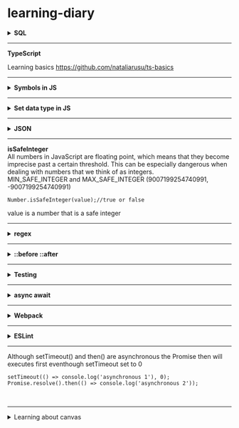 # learning-diary

<details>
<summary><b>SQL</b></summary>


       exec(`CREATE TABLE users (email TEXT, name TEXT)`);
       exec(`INSERT INTO users (email, name) VALUES ('amir@example.com', 'Amir')`);
       exec(`SELECT * FROM users`);
       OR
       exec(`SELECT * FROM users WHERE name = 'Amir'`);

</details>


---
<b>TypeScript</b>

Learning basics https://github.com/nataliarusu/ts-basics

---
<details>
<summary><b>Symbols in JS</b></summary>
<br>
Symbols are a new data type that can be used in object keys.<br>
Two symbols are never equal to each other, even if they have the same description

       Symbol('cat') == Symbol('cat'); // false
       
To use the symbol itself as a key of an object, we can use computed property syntax: {[nameSymbol]: ...}. Then, to access a symbol key, we can do user[nameSymbol].<br>

       const nameSymbol = Symbol('name');
       const user1 = {[nameSymbol]: 'Amir'};
       user1[nameSymbol]; // 'Amir'
       ------------------------
       const nameSymbol = Symbol('name');
       const user2 = { [nameString]: 'Amir',  [nameSymbol]: 'Betty'}; // {name: 'Amir', Symbol(name): 'Betty'}
       [user2['name'], user2[nameSymbol]]; // ['Amir', 'Betty']
       [user.name, user[nameSymbol]]; // ['Amir', 'Betty']
       

</details>

---

<details>
<summary><b>Set data type in JS</b></summary>
<br>
A JavaScript set is a collection, it's ordered, and it contains only unique values. <br>
We provide some initial values to Set's constructor, then <code>.add</code> more values later. We can also ask a set whether it <code>.has</code> a given value.

       const names = new Set(['Amir', 'Betty', 'Cindy']);
       names.has('Amir'); // true

<br>
 JavaScript sets are ordered, they'll always come back in the order that they were inserted.
 
       const names = new Set(['Amir', 'Betty']);
       names.add('Cindy');
       names.has('Cindy');
       
 To get the elements out of the set, we can use the <code>.values</code> method. It returns an iterator and then by converting the iterator into an array with Array.from(someSet)
 
       const names = new Set(['Betty', 'Amir']);
       Array.from(names.values()); // ['Betty', 'Amir']
       names.add('Cindy');
       Array.from(names.values()); // ['Betty', 'Amir', 'Cindy']
       
 Elements can be deleted from a set with the <code>.delete</code> method. And the entire set can be cleared with <code>.clear</code>.
       
       names.delete('Cindy'); //['Betty', 'Amir']
       
Sets have a <code>.size</code> property that returns the number of items in the set.
       
       names.size; //2
       
A set's size reflects the number of unique values that it holds. Duplicates passed to the constructor or added with .add don't contribute to the size.
       
       const names = new Set(['Amir', 'Betty', 'Amir']);
       names.size;// 2
       
An array's .includes method slows down as the array gets larger. Likewise for many other array methods. But sets don't have that problem! A set's .has method is a constant O(1): it always takes the same amount of time regardless of how many elements there are.
       
<details>
       <summary>union, intersection, and difference</summary>
       
       const set1 = new Set([1, 2, 3]);
       const set2 = new Set([2, 3, 4]);

<b>unionSet</b> a set from an array with duplicate values, the duplicates are removed

       const unionSet = new Set([...set1, ...set2]); 
       Array.from(unionSet); // [1, 2, 3, 4]


<b>setIntersection</b> function that returns the intersection of two sets.<br> 
convert set1 into an array, then filter it, checking for whether each element exists in set2<br> 

       function setIntersection (set1, set2){
              return new Set(Array.from(set1).filter(el=>set2.has(el)));
       }
       const intersectionSet = setIntersection(set1, set2); 
       Array.from(intersectionSet); // [2, 3] 
       
       
 
<b>setDifference</b> function that returns the difference of two sets.<br> 
"set difference" means "all items that are in the first set, but aren't in the second set."<br> 

       function setDifference (set1, set2){
              return new Set(Array.from(set1).filter(el=>!set2.has(el)));//! in filter
       }
       const differenceSet = setDifference(set1, set2); 
       Array.from(differenceSet); //[1]



The element 4 is in the second set, but not in the first set. <br> 
When speaking casually, we might say that 4 is part of the "difference" between the two sets. <br> 
But in both math and programming, elements from the second set aren't included in the set difference.<br> 

The operation called "symmetric set difference" means "every element that's in only one of the two sets." If we used symmetric set difference in the example above, we'd get [1, 4].





</details>
       
</details>
<hr>

<details>
<summary><b>JSON</b></summary>
<br>
The stringify method turns a JavaScript object or value into a JSON string. The parse method turns a JSON string back into an object.
       
       JSON.stringify({a: 2}) // '{"a":2}' 
       JSON.parse('{"a":2}') // {a: 2} 
       
By combining the two methods, we can "round-trip" an object to JSON and back, ending up with the same object that we started with.
    
    JSON.parse(JSON.stringify({name: 'Amir'})); // {name: 'Amir'}
       
<code>undefined</code> not allowed in JSON. When we call stringify, any undefineds in the original object will be turned into nulls. If we then parse the resulting JSON, we'll get a null out. 

    JSON.stringify([1, undefined, 2]); // '[1,null,2]'
    JSON.parse(JSON.stringify([1, undefined, 2])); // [1, null, 2]
    
Sometimes, we want an object to specify how it should be serialized to JSON. We can do that by putting a function in its toJSON property. JSON.stringify will automatically call that function and use its result rather than the original object.

    
    const user = {
      name: 'Amir',
      toJSON: () => 'This is Amir!'
    };
    JSON.parse(JSON.stringify(user));
    // 'This is Amir!'
    
The toJSON function isn't responsible for actually converting to JSON; stringify will still do that part. Instead, toJSON returns a new JavaScript value to be serialized in place of the original.

    JSON.parse(JSON.stringify({
        name: 'Amir',
        toJSON: () => ({thisWas: 'Amir'})
        })
    ); // {thisWas: 'Amir'}
    
    
JSON.stringify takes a JavaScript object or value as its argument, and turns it into JSON. We can customize its output by passing a second argument, replacer. <br>
For example, if we pass an array of strings as the replacer, then only keys names in the array will be included in the resulting object.

       JSON.parse(JSON.stringify({age: 36, city: 'Paris', name: 'Amir'},['name', 'city'])); // {name: 'Amir', city: 'Paris'}

The replacer can also be a callback function taking two arguments, key and value. During stringification, our replacer is called with the key and value for each object, array, string, etc.<br>       
The replacer gets a chance to modify every part of the object as it's stringified. 
       
       JSON.stringify({age: 36, name: 'Amir', cat: {name: 'Ms. Fluff'}},
              (key, value) => {console.log(`Key: ${JSON.stringify(key)}, value: ${JSON.stringify(value)}`);
              return value;
              }
       );
       //
       Key: "", value: {"age":36,"name":"Amir","cat":{"name":"Ms. Fluff"}}
       Key: "age", value: 36
       Key: "name", value: "Amir"
       Key: "cat", value: {"name":"Ms. Fluff"}
       Key: "name", value: "Ms. Fluff"
       
 JSON.parse has a similar feature called reviver. As the JSON is decoded, the reviver can replace any value with a new value.
       
       JSON.parse('{"name": "Amir", "age": 36}', 
              (key, value) => {
                     if (key === 'age' && value === 36) {
                            return 'thirty six';
                     } else {
                            return value;
                     }
              }
       ); // {name: 'Amir', age: 'thirty six'}
       
</details>
<hr>
<b>isSafeInteger</b><br>
All numbers in JavaScript are floating point, which means that they become imprecise past a certain threshold. This can be especially dangerous when dealing with numbers that we think of as integers.<br>
MIN_SAFE_INTEGER and MAX_SAFE_INTEGER (9007199254740991, -9007199254740991)

    Number.isSafeInteger(value);//true or false
value is a number that is a safe integer

<hr>
<details>
<summary><b>regex</b></summary>
{8,} means "at least eight characters"<br>

    /^[fho]{3,}$/.test('hoof'); //true, rule at least 3 chars
    
If we need five or fewer characters, we can say .{0,5}<br>

<code>/[hbd-fa]/</code> can be thought of as <code>/(h|b|[d-f]|a)/</code> <br>
Regexes provide a way to match the word boundary <code>\b</code><br>
<code>\b</code> only matches where a word character is next to a non-word character.

    /\bcat\b/.test("Where's the cat's toy?");
    RESULT:
    true
    
    
    /\bcat\b/.test('It was difficult to locate, but');
    RESULT:
    false

The ^ is only special if it's the first character in the set. There, it means "negate this set". But a ^ anywhere else in the set is just another literal character.

    /[^b]/.test('b');//starts with b
    RESULT:
    false
    >
    /[b^]/.test('b');//b|^
    RESULT:
    true

Write a regex that recognizes dogs and cats that are big or fluffy.

    /^(big|fluffy) (cat|dog)$/.test('big dog'); //true
    
? operator matches a character zero or one times, but not more than one. It is useful when part of a string is optional.

    /^(\d{3}-)?\d{3}-\d{4}$/.test('555-555-5555');//true
    
 <code>(\d{3}-)?</code> all before <code>?</code> is optional vs <code>\d{3}-?</code> only <code>-</code> before <code>?</code> is optional

<hr>
<b>Tagged template literals</b><br>
The tag function has access to the text and template values in the string, and can modify or replace the string.<br>

The first argument is an array of the literal strings in the template literal. Literal strings are the parts that are not inside of a <code>${...}</code>. The rest parameter, <code>...values</code>, collects all of the interpolated values into an array. Interpolated values are the parts that are inside of a  <code>${...}</code>.
If the template literal ends in an interpolated value, like `age: ${age}`, JavaScript will insert one more empty string, '', at the end. As a result, strings always has exactly one more element than ...values has.

    function returnsItsArguments(strings, ...values) {
        return {
            strings: strings,
            values: values,
            };
     }
    returnsItsArguments`the numbers ${1} and ${1 + 1}`;
    RESULT:
    {strings: ['the numbers ', ' and ', ''], values: [1, 2]}
https://www.executeprogram.com/courses/modern-javascript/lessons/tagged-template-literals
</details>
<hr>
<details>
<summary><b> ::before ::after </b></summary>
<br>
Do ::before and ::after elements only display if we use position absolute?
- If content: ''; 
    -  We don't need to have absolute positioning. We just need to set display property for the ::before and ::after pseudo-elements
display: block, inline-block, flex... => we need to give it size / shape for pseudo element<br>
 <code>.div-el::before {<br>
            content: '';<br>
            width: 60vw;<br>
            height: 20vh;<br>
            background-color: rgb(98, 0, 255);<br>
            display: block;<br>
        } </code><br> 
Or<br>
position: absolute, fixed...
- If content: 'some text, this prop is not empty'; //if the content of pseudo selectors is not an empty string
    - We don't need to have nor display, nor position, these will be regular display on HTML <br>
    ::before will be rendered before main content of element, ::after will be rendered after main content of element
    
      <code>  .div-el::before {
            content: 'Layer 1';
        } </code> 
        
<i>before => content => after</i>   these are layers of one element and the content will be inserted in this order*/<br>
Note: if pseudo el has position absolute, don't forget to add position: relative; to the element, which has these pseudo selectors.<br>
If no position is provided the pseudo el takes the root el as parent
</details>
<hr>
<details>
<summary><b>Testing</b></summary>

test-helper.js

    function equal(actual, expected, message) {
      if (actual === expected) {
        const defaultMessage = `Expected ${expected} and received ${actual}`;
        console.info("Pass: " + (message || defaultMessage));
      } else {
        const defaultMessage = `Expected ${expected} but received ${actual} instead`;
        console.error("Fail: " + (message || defaultMessage));
      }
    }

    function notEqual(actual, expected, message) {
      if (actual !== expected) {
        const defaultMessage = `${expected} is different to ${actual}`;
        console.info("Pass: " + (message || defaultMessage));
      } else {
        const defaultMessage = `${expected} is the same as ${actual}`;
        console.error("Fail: " + (message || defaultMessage));
      }
    }

    function test(name, testFunction) {
      console.group(name);
      testFunction();
      console.groupEnd(name);
    }

<br>
<b>Unit testing</b> is a methodology where units of code are tested in isolation from the rest of the application. <br>
<b>Integration tests</b>, which can be collaboration tests between two or more units.<br>
<b>Full end-to-end</b> tests of the whole running application with browser interaction.<br> 

There are 3 kind of tools we can use for testing
1. Unit and integration => Test runner (Execute your tests, summarize results), we can use Mocha
2. Unit and integration => Assertion library (Define testing logic, conditions, expectations), we can use Chai
3. End to End => Simulates browser interaction, we can use Puppeteer
Jest library for 1 and 2

</details>
<hr>

<details>
<summary><b>async await</b></summary>
All async functions return promises, even if they don't await. So, the function's return value will automatically be wrapped in a fulfilled promise.

    async function double(n) {
      return n * 2;
    }
    double(5);
     ASYNC RESULT:
    {fulfilled: 10}
    
An async function without any awaits is allowed. All async functions return promises, even if they don't await. So, the function's return value will automatically be wrapped in a fulfilled promise.<br>
<b>Summarize the rules of exceptions in async/await functions:</b><br>

- async functions always return promises.
- await turns rejected promises into exceptions.
- Exceptions inside async functions turn into rejected promises.

Exceptions in async functions: there's an important difference between <i> return somePromise</i> and <i>return await somePromise</i>.<br>
The await translates rejected promises into exceptions. If we directly return the promise, rejections aren't translated into exceptions at all.


    async function fail() {
      try {
        return await Promise.reject(new Error('oh no'));
      } catch (e) {
        return 'caught the error';
      }
    }
    fail();
    ASYNC RESULT:
    {fulfilled: 'caught the error'}

The second example returns the promise directly: return aRejectedPromise. There's no await, so the rejection doesn't turn into an exception, so there's nothing for our catch to catch. Instead, this example returns the original rejected promise.


    async function fail() {
      try {
        return Promise.reject(new Error('oh no'));
      } catch (e) {
        return 'caught the error';
      }
    }
    fail();
     ASYNC RESULT:
    {rejected: 'Error: oh no'}

</details>
<hr>
<details>
<summary><b>Webpack</b></summary>
<br>
webpack is a module bundler. Its main purpose is to bundle JavaScript files for usage in a browser into one js file<br>
1. 

    npm install --save-dev webpack webpack-cli
npm will go and install all dependencies in node_modules

in package.json we can see new lines
  
    "devDependencies": {
        "webpack": "^5.74.0",
        "webpack-cli": "^4.10.0"
    }

2. for webpack to work we should tell weback tool where is our entry point
the entry point in my case is index.js<br>
webpack will go to file index.js and analyzes this file, most impotantly analyzes import lines in index.js
then it will go to that files from where we import and will analyze its imports dependencies too.
it will tell webpack all dependency files we need for our app.<br>


For this we need to create webpack.config.js file on the top level<br>

    webpack.config.js 
this is the file which webpack use to do it's job. In this file we should provide configuration for webpack


this file under the hood will be executed by NodeJS, so we should write instructions for our webpack in NodeJS syntax

    module.export={}; //NodeJS uses this syntax so that it exposes this object {} ouside of this file<br>
and webpack tool will go ahead and will import this object<br>
so this is a configuration object where we configure webpack<br>

For this we should restructure our code
we should split where our input sourse files are and our output generated files will be
for this create <br>
new folder src, where our input sourse filese will be stored.
new folder assets=>scripts folders will be for our output files<br>

so back to webpack.config.js

    const path = require('path');//path is a built package in NodeJS, so path features will be stored in variable path
    module.exports={
        mode: 'development',
        entry:"./src/index.js",
        output: {
            filename: "app.js",
            path:path.resolve(__dirname, "assets", "scripts")
        }

    };

__dirname is global NodeJS constant, this gives us absolute path where this config files lives in<br>
(__dirname, assets, scripts)
absoluteWebpackConfigFilePath/assets/scripts
3. package.json

    "scripts": {
        "test": "echo \"Error: no test specified\" && exit 1",
        "build": "webpack" //add this line, that gives instructions to webpack, so it will go to search webpack.config.js and takes code inside it
      }

"build": "webpack"  => will use "webpack-cli" tool under the hood, which itself use "webpack" tool

4. in terminal

    npm run build

5. it will fail because we should remove in all files extention .js!
import { Timer } from './assets/scripts/Timer.js'; => import { Timer } from './assets/scripts/Timer';

6. in assets/scripts/app.js file was created by webpack
</details>
<hr>

<details>
<summary><b>ESLint</b></summary>
<br>
I installed ESLint extension in VScode. To make our project to be managible by npm, we should 
    
    npm init    
after answering all questions in the terminal package.json file was created by npm. Now we can install packages with npm 


    npm install <package name>  
all dependenses will be stored in package.json. If someone downloads my project from github, this package.json will show all dependences.
installe eslint

    
    npm instal --save-dev eslint 
--save-dev  because it is not a part of my project, eslint is not what I want to upload on server, it is just a development package to optimize code during development
node-modules folder was created on the project by npm, where eslint is and other packages that work with eslint.<br>
never change node-modules, it is third party package and it managed by npm<br>
if we want to share our code we should delete it<br>
because all dependencies info are in package.json and package-lock.json
In my package.json new dependency appeared

        "devDependencies": {
            "eslint": "^8.25.0"
        }
we also have package-lock.json that holds info dependency and all the dependencies of this dependency...<br>
ctrl+shift+p =>(opens command panel) and we should choose create eslint configuration<br>
on the terminal, there will be questions and we should answer them<br>
Now I can use ESLint in my project
</details>
<hr>
Although setTimeout() and then() are asynchronous the Promise then will executes first eventhough setTimeout set to 0


    setTimeout(() => console.log('asynchronous 1'), 0);
    Promise.resolve().then(() => console.log('asynchronous 2'));
<br>

<hr>

<details>
<summary>Learning about canvas</summary>

### canvas width and height

default canvas size 300 x 150

in html

    <canvas id="one" width="200" height="300"></canvas>

in js

    const canvasOne = document.querySelector('#one');
    canvasOne.width = 400; //note, without px, not a string value
    canvasOne.height = 400;


### canvas context and basics
1. const canvasOne = document.querySelector('#one'); we have referense to HTML element
2. HTMLCanvasElement.getContext() method gets that element's context—the thing onto which the drawing will be rendered. In this case we will draw on 2d (CanvasRenderingContext2D). The HTMLCanvasElement.getContext() method returns a drawing context object on the canvas, or null if the context identifier is not supported.
    
        const canvasOneCTX = canvasOne.getContext('2d');

3. The actual drawing is done using the CanvasRenderingContext2D interface

  
        canvasOneCTX.fillStyle = "rgb(255,227, 196)";
        canvasOneCTX.fillRect(30, 20, 140, 160);//140px*160px


   - x =>x upper-left corner of the rectangle	(from left to right) //30
   - y=>	y upper-left corner of the rectangle	(from top to bottom) //20
   - width => width of the rectangle, in pixels //140	
   - height	The height of the rectangle, in pixels //160
</details>


